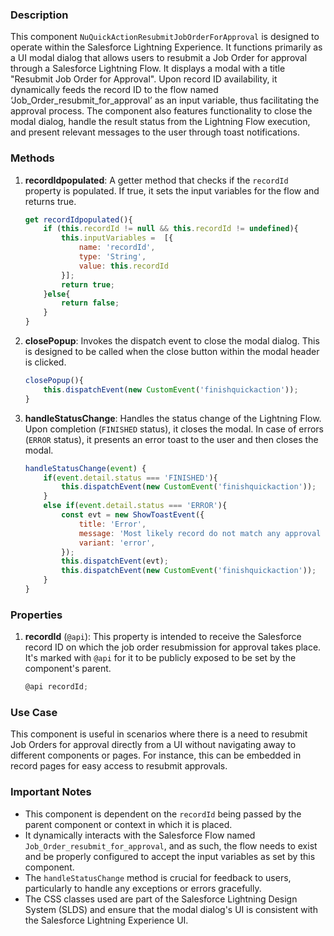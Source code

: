 ### Description

This component `NuQuickActionResubmitJobOrderForApproval` is designed to operate within the Salesforce Lightning Experience. It functions primarily as a UI modal dialog that allows users to resubmit a Job Order for approval through a Salesforce Lightning Flow. It displays a modal with a title "Resubmit Job Order for Approval". Upon record ID availability, it dynamically feeds the record ID to the flow named ‘Job_Order_resubmit_for_approval’ as an input variable, thus facilitating the approval process. The component also features functionality to close the modal dialog, handle the result status from the Lightning Flow execution, and present relevant messages to the user through toast notifications.

### Methods

1. **recordIdpopulated**: A getter method that checks if the `recordId` property is populated. If true, it sets the input variables for the flow and returns true.

    ```javascript
    get recordIdpopulated(){
        if (this.recordId != null && this.recordId != undefined){
            this.inputVariables =  [{
                name: 'recordId',
                type: 'String',
                value: this.recordId
            }];
            return true;
        }else{
            return false;
        }
    }
    ```

2. **closePopup**: Invokes the dispatch event to close the modal dialog. This is designed to be called when the close button within the modal header is clicked.

    ```javascript
    closePopup(){
        this.dispatchEvent(new CustomEvent('finishquickaction'));
    }
    ```

3. **handleStatusChange**: Handles the status change of the Lightning Flow. Upon completion (`FINISHED` status), it closes the modal. In case of errors (`ERROR` status), it presents an error toast to the user and then closes the modal.

    ```javascript
    handleStatusChange(event) {
        if(event.detail.status === 'FINISHED'){
            this.dispatchEvent(new CustomEvent('finishquickaction'));
        }
        else if(event.detail.status === 'ERROR'){
            const evt = new ShowToastEvent({
                title: 'Error',
                message: 'Most likely record do not match any approval process criteria',
                variant: 'error',
            });
            this.dispatchEvent(evt);
            this.dispatchEvent(new CustomEvent('finishquickaction'));
        }
    }
    ```

### Properties

1. **recordId** (`@api`): This property is intended to receive the Salesforce record ID on which the job order resubmission for approval takes place. It's marked with `@api` for it to be publicly exposed to be set by the component's parent.

    ```javascript
    @api recordId;
    ```

### Use Case

This component is useful in scenarios where there is a need to resubmit Job Orders for approval directly from a UI without navigating away to different components or pages. For instance, this can be embedded in record pages for easy access to resubmit approvals.

### Important Notes

- This component is dependent on the `recordId` being passed by the parent component or context in which it is placed.
- It dynamically interacts with the Salesforce Flow named `Job_Order_resubmit_for_approval`, and as such, the flow needs to exist and be properly configured to accept the input variables as set by this component.
- The `handleStatusChange` method is crucial for feedback to users, particularly to handle any exceptions or errors gracefully.
- The CSS classes used are part of the Salesforce Lightning Design System (SLDS) and ensure that the modal dialog's UI is consistent with the Salesforce Lightning Experience UI.